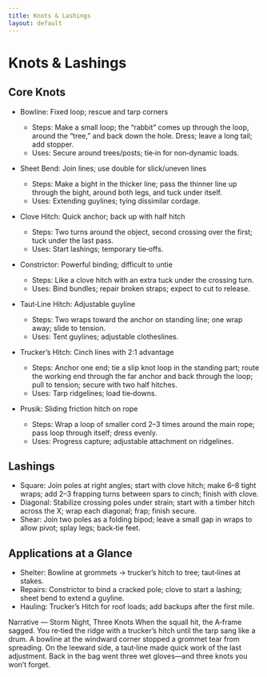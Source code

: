 ```yaml
---
title: Knots & Lashings
layout: default
---
```


# Knots & Lashings

## Core Knots
- Bowline: Fixed loop; rescue and tarp corners
  - Steps: Make a small loop; the “rabbit” comes up through the loop, around the “tree,” and back down the hole. Dress; leave a long tail; add stopper.
  - Uses: Secure around trees/posts; tie‑in for non‑dynamic loads.

- Sheet Bend: Join lines; use double for slick/uneven lines
  - Steps: Make a bight in the thicker line; pass the thinner line up through the bight, around both legs, and tuck under itself.
  - Uses: Extending guylines; tying dissimilar cordage.

- Clove Hitch: Quick anchor; back up with half hitch
  - Steps: Two turns around the object, second crossing over the first; tuck under the last pass.
  - Uses: Start lashings; temporary tie‑offs.

- Constrictor: Powerful binding; difficult to untie
  - Steps: Like a clove hitch with an extra tuck under the crossing turn.
  - Uses: Bind bundles; repair broken straps; expect to cut to release.

- Taut‑Line Hitch: Adjustable guyline
  - Steps: Two wraps toward the anchor on standing line; one wrap away; slide to tension.
  - Uses: Tent guylines; adjustable clotheslines.

- Trucker’s Hitch: Cinch lines with 2:1 advantage
  - Steps: Anchor one end; tie a slip knot loop in the standing part; route the working end through the far anchor and back through the loop; pull to tension; secure with two half hitches.
  - Uses: Tarp ridgelines; load tie‑downs.

- Prusik: Sliding friction hitch on rope
  - Steps: Wrap a loop of smaller cord 2–3 times around the main rope; pass loop through itself; dress evenly.
  - Uses: Progress capture; adjustable attachment on ridgelines.

## Lashings
- Square: Join poles at right angles; start with clove hitch; make 6–8 tight wraps; add 2–3 frapping turns between spars to cinch; finish with clove.
- Diagonal: Stabilize crossing poles under strain; start with a timber hitch across the X; wrap each diagonal; frap; finish secure.
- Shear: Join two poles as a folding bipod; leave a small gap in wraps to allow pivot; splay legs; back‑tie feet.

## Applications at a Glance
- Shelter: Bowline at grommets → trucker’s hitch to tree; taut‑lines at stakes.
- Repairs: Constrictor to bind a cracked pole; clove to start a lashing; sheet bend to extend a guyline.
- Hauling: Trucker’s Hitch for roof loads; add backups after the first mile.

Narrative — Storm Night, Three Knots
When the squall hit, the A‑frame sagged. You re‑tied the ridge with a trucker’s hitch until the tarp sang like a drum. A bowline at the windward corner stopped a grommet tear from spreading. On the leeward side, a taut‑line made quick work of the last adjustment. Back in the bag went three wet gloves—and three knots you won’t forget.
